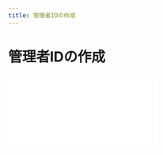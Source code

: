 ```yaml
---
title: 管理者IDの作成
---
```


# 管理者IDの作成

<div class="embed-responsive embed-responsive-16by9">
<iframe src="./img/AdminID_Setting.mp4" frameborder="0" allowfullscreen="allowfullscreen"></iframe>
</div>

